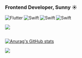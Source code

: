 ### Frontend Developer, Sunny ☀️
![Flutter](https://img.shields.io/badge/Flutter-1EBCFE?style=for-the-badge&logo=Flutter&logoColor=white)
![Swift](https://img.shields.io/badge/swift-F54A2A?style=for-the-badge&logo=swift&logoColor=white)
![Swift](https://img.shields.io/badge/Xcode-147EFB?style=for-the-badge&logo=Xcode&logoColor=white)
![Swift](https://img.shields.io/badge/iOS-000000?style=for-the-badge&logo=iOS&logoColor=white)

<a href="sunsunny1230@gmail.com" target="_blank"><img src="https://img.shields.io/badge/sunsunny1230@gmail.com-7B68EE?style=for-the-badge&logo=Mailgun&logoColor=white"/>
 ##

 ![Anurag's GitHub stats](https://github-readme-stats.vercel.app/api?username=SunnnySong&show_icons=true&theme=buefy)
 
 <img src="https://github-readme-stats.vercel.app/api/top-langs/?username=SunnnySong&layout=compact&theme=buefy"/>

